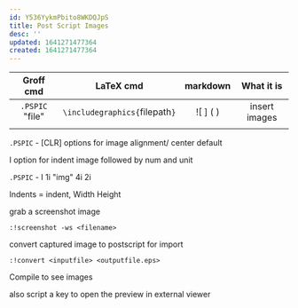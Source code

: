 ```yaml
---
id: Y536YykmPbito8WKDQJpS
title: Post Script Images
desc: ''
updated: 1641271477364
created: 1641271477364
---
```


|    Groff cmd    |           LaTeX cmd            | markdown  |  What it is   |
| :-------------: | :----------------------------: | :-------: | :-----------: |
| `.PSPIC` "file" | `\includegraphics{`filepath`}` | ![ ] \( ) | insert images |
|                 |                                |           |               |

`.PSPIC` - [CLR] options for image alignment/ center default

I option for indent image followed by num and unit

`.PSPIC` - I 1i "img" 4i 2i

Indents = indent, Width Height

grab a screenshot image

`:!screenshot -ws <filename>`

convert captured image to postscript for import

`:!convert <inputfile> <outputfile.eps>`

Compile to see images

also script a key to open the preview in external viewer
